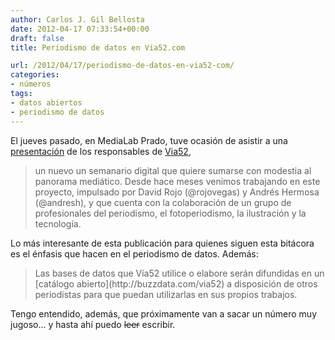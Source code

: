 ```yaml
---
author: Carlos J. Gil Bellosta
date: 2012-04-17 07:33:54+00:00
draft: false
title: Periodismo de datos en Via52.com

url: /2012/04/17/periodismo-de-datos-en-via52-com/
categories:
- números
tags:
- datos abiertos
- periodismo de datos
---
```


El jueves pasado, en MediaLab Prado, tuve ocasión de asistir a una [presentación](http://medialab-prado.es/article/via52) de los responsables de [Via52](http://via52.com/),



<blockquote>un nuevo un semanario digital que quiere sumarse con modestia al panorama mediático. Desde hace meses venimos trabajando en este proyecto, impulsado por David Rojo (@rojovegas) y Andrés Hermosa (@andresh), y que cuenta con la colaboración de un grupo de profesionales del periodismo, el fotoperiodismo, la ilustración y la tecnología.</blockquote>



Lo más interesante de esta publicación para quienes siguen esta bitácora es el énfasis que hacen en el periodismo de datos. Además:



<blockquote>Las bases de datos que Vía52 utilice o elabore serán difundidas en un [catálogo abierto](http://buzzdata.com/via52) a disposición de otros periodistas para que puedan utilizarlas en sus propios trabajos.</blockquote>



Tengo entendido, además, que próximamente van a sacar un número muy jugoso... y hasta ahí puedo <del>leer</del> escribir.
